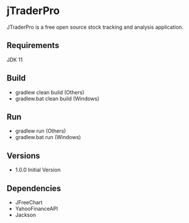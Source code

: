 # jTraderPro
JTraderPro is a free open source stock tracking and analysis application.

## Requirements
JDK 11

## Build
* gradlew clean build (Others)
* gradlew.bat clean build (Windows)

## Run
* gradlew run (Others)
* gradlew.bat run (Windows)

## Versions
* 1.0.0 Initial Version

## Dependencies
* JFreeChart
* YahooFinanceAPI
* Jackson
